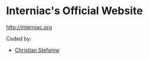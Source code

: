 # Interniac's Official Website

http://interniac.org  


Coded by:
- [Christian Stefaniw](https://www.github.com/christianstefaniw)
